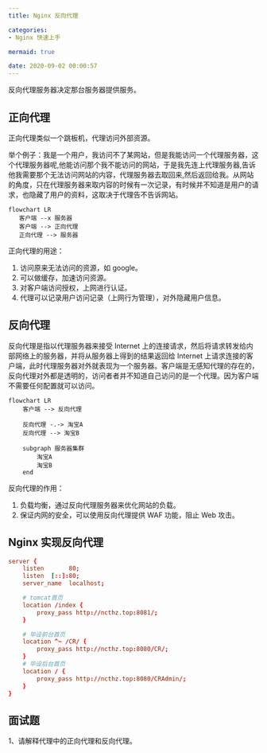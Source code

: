 ```yaml
---
title: Nginx 反向代理

categories:
- Nginx 快速上手

mermaid: true

date: 2020-09-02 00:00:57
---
```


反向代理服务器决定那台服务器提供服务。

## 正向代理
正向代理类似一个跳板机，代理访问外部资源。

举个例子：我是一个用户，我访问不了某网站，但是我能访问一个代理服务器，这个代理服务器呢,他能访问那个我不能访问的网站，于是我先连上代理服务器,告诉他我需要那个无法访问网站的内容，代理服务器去取回来,然后返回给我。从网站的角度，只在代理服务器来取内容的时候有一次记录，有时候并不知道是用户的请求，也隐藏了用户的资料，这取决于代理告不告诉网站。


```mermaid
flowchart LR
   客户端 --x 服务器
   客户端 --> 正向代理
   正向代理 --> 服务器

```

正向代理的用途：
1. 访问原来无法访问的资源，如 google。
1. 可以做缓存，加速访问资源。
1. 对客户端访问授权，上网进行认证。
1. 代理可以记录用户访问记录（上网行为管理），对外隐藏用户信息。

## 反向代理
反向代理是指以代理服务器来接受 Internet 上的连接请求，然后将请求转发给内部网络上的服务器，并将从服务器上得到的结果返回给 Internet 上请求连接的客户端，此时代理服务器对外就表现为一个服务器。客户端是无感知代理的存在的，反向代理对外都是透明的，访问者者并不知道自己访问的是一个代理。因为客户端不需要任何配置就可以访问。

```mermaid
flowchart LR
    客户端 --> 反向代理

    反向代理 -.-> 淘宝A
    反向代理 --> 淘宝B
    
    subgraph 服务器集群
        淘宝A
        淘宝B
    end
```

反向代理的作用：
1. 负载均衡，通过反向代理服务器来优化网站的负载。
1. 保证内网的安全，可以使用反向代理提供 WAF 功能，阻止 Web 攻击。

## Nginx 实现反向代理
```conf
server {
    listen       80;
    listen  [::]:80;
    server_name  localhost;

    # tomcat首页
    location /index {
        proxy_pass http://ncthz.top:8081/;
    }

    # 毕设前台首页
    location ^~ /CR/ {
        proxy_pass http://ncthz.top:8080/CR/;
    }
    # 毕设后台首页
    location / {
        proxy_pass http://ncthz.top:8080/CRAdmin/;
    }
}
```

## 面试题
1、请解释代理中的正向代理和反向代理。